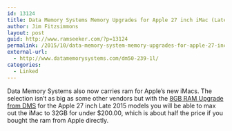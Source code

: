 ```yaml
---
id: 13124
title: Data Memory Systems Memory Upgrades for Apple 27 inch iMac (Late 2015)
author: Jim Fitzsimmons
layout: post
guid: http://www.ramseeker.com/?p=13124
permalink: /2015/10/data-memory-system-memory-upgrades-for-apple-27-inch-imac-late-2015/
external-url:
  - http://www.datamemorysystems.com/dm50-239-1l/
categories:
  - Linked
---
```

Data Memory Systems also now carries ram for Apple&#8217;s new iMacs. The selection isn&#8217;t as big as some other vendors but with the [8GB RAM Upgrade from DMS][1] for the Apple 27 inch Late 2015 models you will be able to max out the iMac to 32GB for under $200.00, which is about half the price if you bought the ram from Apple directly.

 [1]: http://www.datamemorysystems.com/dm50-239-1l/
